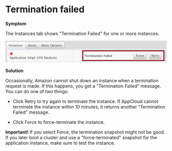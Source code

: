 <h1>Termination failed</h1>

<b>Symptom</b>  

The Instances tab shows "Termination Failed" for one or more instances.  

![termination failed message](images/termination_failed.png)

<b>Solution</b>

Occasionally, Amazon cannot shut down an instance when a termination request is made. If this happens, you get a "Termination Failed" message. You can do one of two things:  

*  Click Retry to try again to terminate the instance. If AppCloud cannot terminate the instance within 10 minutes, it returns another "Termination Failed" message.

*  Click Force to force-terminate the instance. 

<b>Important!</b> If you select Force, the termination snapshot might not be good. If you later boot a cluster and use a "force-terminated" snapshot for the application instance, make sure to test the instance.